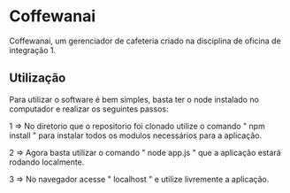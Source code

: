 # Coffewanai
Coffewanai, um gerenciador de cafeteria criado na disciplina de oficina de integração 1. 

## Utilização

Para utilizar o software é bem simples, basta ter o node instalado no computador e realizar os seguintes passos:

1 => No diretorio que o repositorio foi clonado utilize o comando   " npm install " para instalar todos os modulos necessários para a aplicação.

2 => Agora basta utilizar o comando " node app.js " que a aplicação estará rodando localmente.

3 => No navegador acesse " localhost " e utilize livremente a aplicação.

